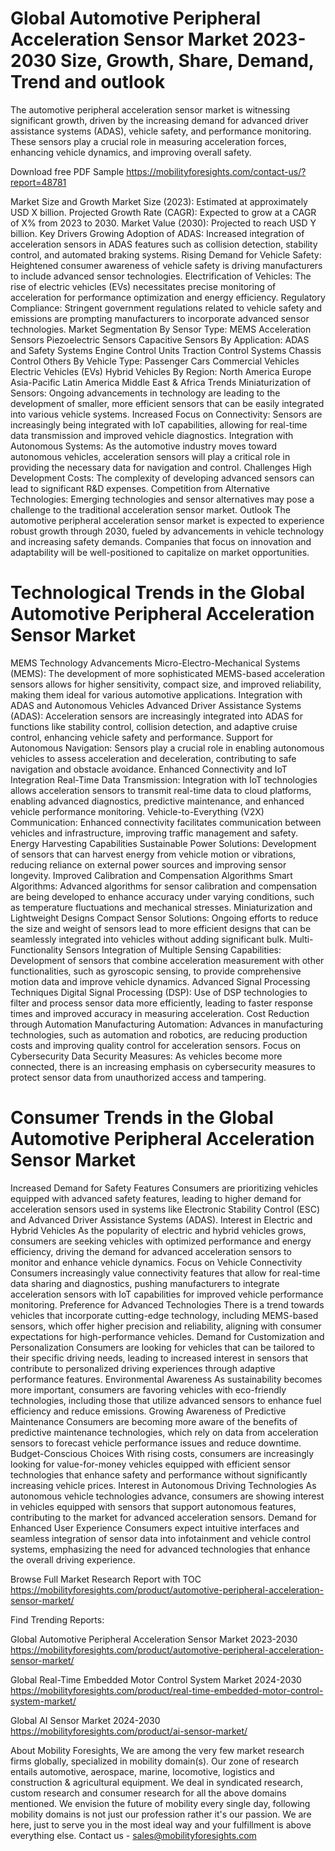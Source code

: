 # Global Automotive Peripheral Acceleration Sensor Market 2023-2030 Size, Growth, Share, Demand, Trend and outlook
The automotive peripheral acceleration sensor market is witnessing significant growth, driven by the increasing demand for advanced driver assistance systems (ADAS), vehicle safety, and performance monitoring. These sensors play a crucial role in measuring acceleration forces, enhancing vehicle dynamics, and improving overall safety.

Download free PDF Sample https://mobilityforesights.com/contact-us/?report=48781 

Market Size and Growth
Market Size (2023): Estimated at approximately USD X billion.
Projected Growth Rate (CAGR): Expected to grow at a CAGR of X% from 2023 to 2030.
Market Value (2030): Projected to reach USD Y billion.
Key Drivers
Growing Adoption of ADAS: Increased integration of acceleration sensors in ADAS features such as collision detection, stability control, and automated braking systems.
Rising Demand for Vehicle Safety: Heightened consumer awareness of vehicle safety is driving manufacturers to include advanced sensor technologies.
Electrification of Vehicles: The rise of electric vehicles (EVs) necessitates precise monitoring of acceleration for performance optimization and energy efficiency.
Regulatory Compliance: Stringent government regulations related to vehicle safety and emissions are prompting manufacturers to incorporate advanced sensor technologies.
Market Segmentation
By Sensor Type:
MEMS Acceleration Sensors
Piezoelectric Sensors
Capacitive Sensors
By Application:
ADAS and Safety Systems
Engine Control Units
Traction Control Systems
Chassis Control
Others
By Vehicle Type:
Passenger Cars
Commercial Vehicles
Electric Vehicles (EVs)
Hybrid Vehicles
By Region:
North America
Europe
Asia-Pacific
Latin America
Middle East & Africa
Trends
Miniaturization of Sensors: Ongoing advancements in technology are leading to the development of smaller, more efficient sensors that can be easily integrated into various vehicle systems.
Increased Focus on Connectivity: Sensors are increasingly being integrated with IoT capabilities, allowing for real-time data transmission and improved vehicle diagnostics.
Integration with Autonomous Systems: As the automotive industry moves toward autonomous vehicles, acceleration sensors will play a critical role in providing the necessary data for navigation and control.
Challenges
High Development Costs: The complexity of developing advanced sensors can lead to significant R&D expenses.
Competition from Alternative Technologies: Emerging technologies and sensor alternatives may pose a challenge to the traditional acceleration sensor market.
Outlook
The automotive peripheral acceleration sensor market is expected to experience robust growth through 2030, fueled by advancements in vehicle technology and increasing safety demands. Companies that focus on innovation and adaptability will be well-positioned to capitalize on market opportunities.

# Technological Trends in the Global Automotive Peripheral Acceleration Sensor Market
MEMS Technology Advancements
Micro-Electro-Mechanical Systems (MEMS): The development of more sophisticated MEMS-based acceleration sensors allows for higher sensitivity, compact size, and improved reliability, making them ideal for various automotive applications.
Integration with ADAS and Autonomous Vehicles
Advanced Driver Assistance Systems (ADAS): Acceleration sensors are increasingly integrated into ADAS for functions like stability control, collision detection, and adaptive cruise control, enhancing vehicle safety and performance.
Support for Autonomous Navigation: Sensors play a crucial role in enabling autonomous vehicles to assess acceleration and deceleration, contributing to safe navigation and obstacle avoidance.
Enhanced Connectivity and IoT Integration
Real-Time Data Transmission: Integration with IoT technologies allows acceleration sensors to transmit real-time data to cloud platforms, enabling advanced diagnostics, predictive maintenance, and enhanced vehicle performance monitoring.
Vehicle-to-Everything (V2X) Communication: Enhanced connectivity facilitates communication between vehicles and infrastructure, improving traffic management and safety.
Energy Harvesting Capabilities
Sustainable Power Solutions: Development of sensors that can harvest energy from vehicle motion or vibrations, reducing reliance on external power sources and improving sensor longevity.
Improved Calibration and Compensation Algorithms
Smart Algorithms: Advanced algorithms for sensor calibration and compensation are being developed to enhance accuracy under varying conditions, such as temperature fluctuations and mechanical stresses.
Miniaturization and Lightweight Designs
Compact Sensor Solutions: Ongoing efforts to reduce the size and weight of sensors lead to more efficient designs that can be seamlessly integrated into vehicles without adding significant bulk.
Multi-Functionality Sensors
Integration of Multiple Sensing Capabilities: Development of sensors that combine acceleration measurement with other functionalities, such as gyroscopic sensing, to provide comprehensive motion data and improve vehicle dynamics.
Advanced Signal Processing Techniques
Digital Signal Processing (DSP): Use of DSP technologies to filter and process sensor data more efficiently, leading to faster response times and improved accuracy in measuring acceleration.
Cost Reduction through Automation
Manufacturing Automation: Advances in manufacturing technologies, such as automation and robotics, are reducing production costs and improving quality control for acceleration sensors.
Focus on Cybersecurity
Data Security Measures: As vehicles become more connected, there is an increasing emphasis on cybersecurity measures to protect sensor data from unauthorized access and tampering.

# Consumer Trends in the Global Automotive Peripheral Acceleration Sensor Market
Increased Demand for Safety Features
Consumers are prioritizing vehicles equipped with advanced safety features, leading to higher demand for acceleration sensors used in systems like Electronic Stability Control (ESC) and Advanced Driver Assistance Systems (ADAS).
Interest in Electric and Hybrid Vehicles
As the popularity of electric and hybrid vehicles grows, consumers are seeking vehicles with optimized performance and energy efficiency, driving the demand for advanced acceleration sensors to monitor and enhance vehicle dynamics.
Focus on Vehicle Connectivity
Consumers increasingly value connectivity features that allow for real-time data sharing and diagnostics, pushing manufacturers to integrate acceleration sensors with IoT capabilities for improved vehicle performance monitoring.
Preference for Advanced Technologies
There is a trend towards vehicles that incorporate cutting-edge technology, including MEMS-based sensors, which offer higher precision and reliability, aligning with consumer expectations for high-performance vehicles.
Demand for Customization and Personalization
Consumers are looking for vehicles that can be tailored to their specific driving needs, leading to increased interest in sensors that contribute to personalized driving experiences through adaptive performance features.
Environmental Awareness
As sustainability becomes more important, consumers are favoring vehicles with eco-friendly technologies, including those that utilize advanced sensors to enhance fuel efficiency and reduce emissions.
Growing Awareness of Predictive Maintenance
Consumers are becoming more aware of the benefits of predictive maintenance technologies, which rely on data from acceleration sensors to forecast vehicle performance issues and reduce downtime.
Budget-Conscious Choices
With rising costs, consumers are increasingly looking for value-for-money vehicles equipped with efficient sensor technologies that enhance safety and performance without significantly increasing vehicle prices.
Interest in Autonomous Driving Technologies
As autonomous vehicle technologies advance, consumers are showing interest in vehicles equipped with sensors that support autonomous features, contributing to the market for advanced acceleration sensors.
Demand for Enhanced User Experience
Consumers expect intuitive interfaces and seamless integration of sensor data into infotainment and vehicle control systems, emphasizing the need for advanced technologies that enhance the overall driving experience.

Browse Full Market Research Report with TOC https://mobilityforesights.com/product/automotive-peripheral-acceleration-sensor-market/ 

Find Trending Reports: 

Global Automotive Peripheral Acceleration Sensor Market 2023-2030 https://mobilityforesights.com/product/automotive-peripheral-acceleration-sensor-market/ 

Global Real-Time Embedded Motor Control System Market 2024-2030 https://mobilityforesights.com/product/real-time-embedded-motor-control-system-market/ 

Global AI Sensor Market 2024-2030 https://mobilityforesights.com/product/ai-sensor-market/ 


About Mobility Foresights,
We are among the very few market research firms globally, specialized in mobility domain(s). Our zone of research entails automotive, aerospace, marine, locomotive, logistics and construction & agricultural equipment. We deal in syndicated research, custom research and consumer research for all the above domains mentioned.
We envision the future of mobility every single day, following mobility domains is not just our profession rather it's our passion. We are here, just to serve you in the most ideal way and your fulfillment is above everything else. Contact us -  sales@mobilityforesights.com 









